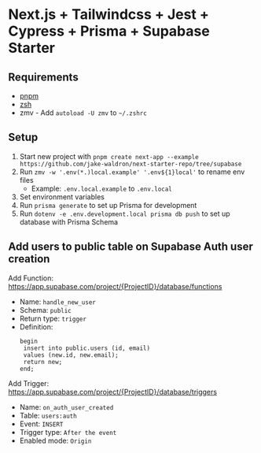 # Next.js + Tailwindcss + Jest + Cypress + Prisma + Supabase Starter

## Requirements

- [pnpm](https://pnpm.io/)
- [zsh](https://www.zsh.org/)
- zmv - Add `autoload -U zmv` to `~/.zshrc`

## Setup

1. Start new project with `pnpm create next-app --example https://github.com/jake-waldron/next-starter-repo/tree/supabase`
2. Run `zmv -w '.env(*.)local.example' '.env${1}local'` to rename env files
   - Example: `.env.local.example` to `.env.local`
3. Set environment variables
4. Run `prisma generate` to set up Prisma for development
5. Run `dotenv -e .env.development.local prisma db push` to set up database with Prisma Schema

## Add users to public table on Supabase Auth user creation

Add Function: https://app.supabase.com/project/{ProjectID}/database/functions

- Name: `handle_new_user`
- Schema: `public`
- Return type: `trigger`
- Definition:
  ```
  begin
   insert into public.users (id, email)
   values (new.id, new.email);
   return new;
  end;
  ```

Add Trigger: https://app.supabase.com/project/{ProjectID}/database/triggers

- Name: `on_auth_user_created`
- Table: `users:auth`
- Event: `INSERT`
- Trigger type: `After the event`
- Enabled mode: `Origin`
